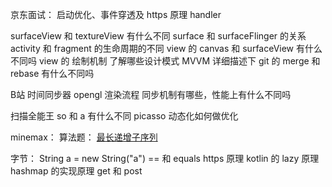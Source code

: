 京东面试：
启动优化、事件穿透及 https 原理
handler

surfaceView 和 textureView 有什么不同
surface 和 surfaceFlinger 的关系
activity 和 fragment 的生命周期的不同
view 的 canvas 和 surfaceView 有什么不同吗
view 的 绘制机制
了解哪些设计模式
MVVM 详细描述下
git 的 merge 和 rebase 有什么不同吗

B站
时间同步器
opengl 渲染流程
同步机制有哪些，性能上有什么不同吗

扫描全能王
so 和 a 有什么不同
picasso 动态化如何做优化


minemax：
算法题： [最长递增子序列](https://leetcode.cn/problems/longest-increasing-subsequence/)

字节：
String a = new String("a")
== 和 equals
https 原理
kotlin 的 lazy 原理
hashmap 的实现原理
get 和 post
